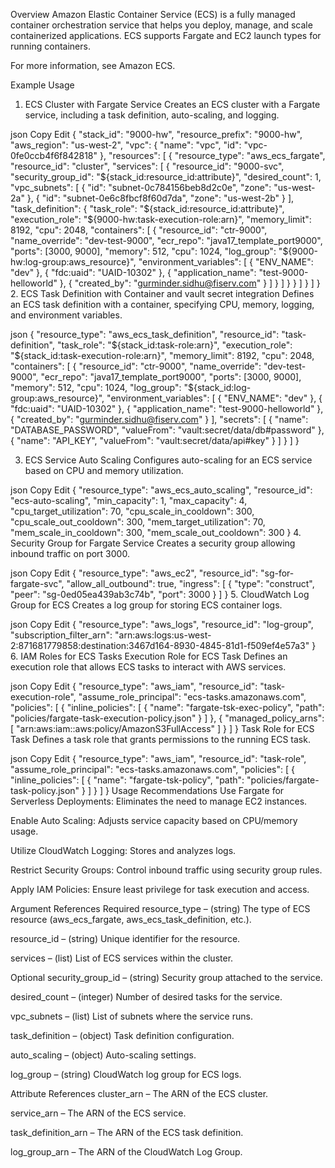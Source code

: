 Overview
Amazon Elastic Container Service (ECS) is a fully managed container orchestration service that helps you deploy, manage, and scale containerized applications. ECS supports Fargate and EC2 launch types for running containers.

For more information, see Amazon ECS.

Example Usage
1. ECS Cluster with Fargate Service
Creates an ECS cluster with a Fargate service, including a task definition, auto-scaling, and logging.

json
Copy
Edit
{
    "stack_id": "9000-hw",
    "resource_prefix": "9000-hw",
    "aws_region": "us-west-2",
    "vpc": {
        "name": "vpc",
        "id": "vpc-0fe0ccb4f6f842818"
    },
    "resources": [
        {
            "resource_type": "aws_ecs_fargate",
            "resource_id": "cluster",
            "services": [
                {
                    "resource_id": "9000-svc",
                    "security_group_id": "${stack_id:resource_id:attribute}",
                    "desired_count": 1,
                    "vpc_subnets": [
                        {
                            "id": "subnet-0c784156beb8d2c0e",
                            "zone": "us-west-2a"
                        },
                        {
                            "id": "subnet-0e6c8fbcf8f60d7da",
                            "zone": "us-west-2b"
                        }
                    ],
                    "task_definition": {
                        "task_role": "${stack_id:resource_id:attribute}",
                        "execution_role": "${9000-hw:task-execution-role:arn}",
                        "memory_limit": 8192,
                        "cpu": 2048,
                        "containers": [
                            {
                                "resource_id": "ctr-9000",
                                "name_override": "dev-test-9000",
                                "ecr_repo": "java17_template_port9000",
                                "ports": [3000, 9000],
                                "memory": 512,
                                "cpu": 1024,
                                "log_group": "${9000-hw:log-group:aws_resource}",
                                "environment_variables": [
                                    { "ENV_NAME": "dev" },
                                    { "fdc:uaid": "UAID-10302" },
                                    { "application_name": "test-9000-helloworld" },
                                    { "created_by": "gurminder.sidhu@fiserv.com" }
                                ]
                            }
                        ]
                    }
                }
            ]
        }
    ]
}
2. ECS Task Definition with Container and vault secret integration
Defines an ECS task definition with a container, specifying CPU, memory, logging, and environment variables.

json
{
    "resource_type": "aws_ecs_task_definition",
    "resource_id": "task-definition",
    "task_role": "${stack_id:task-role:arn}",
    "execution_role": "${stack_id:task-execution-role:arn}",
    "memory_limit": 8192,
    "cpu": 2048,
    "containers": [
        {
            "resource_id": "ctr-9000",
            "name_override": "dev-test-9000",
            "ecr_repo": "java17_template_port9000",
            "ports": [3000, 9000],
            "memory": 512,
            "cpu": 1024,
            "log_group": "${stack_id:log-group:aws_resource}",
            "environment_variables": [
                { "ENV_NAME": "dev" },
                { "fdc:uaid": "UAID-10302" },
                { "application_name": "test-9000-helloworld" },
                { "created_by": "gurminder.sidhu@fiserv.com" }
            ],
            "secrets": [
                {
                    "name": "DATABASE_PASSWORD",
                    "valueFrom": "vault:secret/data/db#password"
                },
                {
                    "name": "API_KEY",
                    "valueFrom": "vault:secret/data/api#key"
                }
            ]
        }
    ]
}

3. ECS Service Auto Scaling
Configures auto-scaling for an ECS service based on CPU and memory utilization.

json
Copy
Edit
{
    "resource_type": "aws_ecs_auto_scaling",
    "resource_id": "ecs-auto-scaling",
    "min_capacity": 1,
    "max_capacity": 4,
    "cpu_target_utilization": 70,
    "cpu_scale_in_cooldown": 300,
    "cpu_scale_out_cooldown": 300,
    "mem_target_utilization": 70,
    "mem_scale_in_cooldown": 300,
    "mem_scale_out_cooldown": 300
}
4. Security Group for Fargate Service
Creates a security group allowing inbound traffic on port 3000.

json
Copy
Edit
{
    "resource_type": "aws_ec2",
    "resource_id": "sg-for-fargate-svc",
    "allow_all_outbound": true,
    "ingress": [
        {
            "type": "construct",
            "peer": "sg-0ed05ea439ab3c74b",
            "port": 3000
        }
    ]
}
5. CloudWatch Log Group for ECS
Creates a log group for storing ECS container logs.

json
Copy
Edit
{
    "resource_type": "aws_logs",
    "resource_id": "log-group",
    "subscription_filter_arn": "arn:aws:logs:us-west-2:871681779858:destination:3467d164-8930-4845-81d1-f509ef4e57a3"
}
6. IAM Roles for ECS Tasks
Execution Role for ECS Task
Defines an execution role that allows ECS tasks to interact with AWS services.

json
Copy
Edit
{
    "resource_type": "aws_iam",
    "resource_id": "task-execution-role",
    "assume_role_principal": "ecs-tasks.amazonaws.com",
    "policies": [
        {
            "inline_policies": [
                {
                    "name": "fargate-tsk-exec-policy",
                    "path": "policies/fargate-task-execution-policy.json"
                }
            ]
        },
        {
            "managed_policy_arns": [
                "arn:aws:iam::aws:policy/AmazonS3FullAccess"
            ]
        }
    ]
}
Task Role for ECS Task
Defines a task role that grants permissions to the running ECS task.

json
Copy
Edit
{
    "resource_type": "aws_iam",
    "resource_id": "task-role",
    "assume_role_principal": "ecs-tasks.amazonaws.com",
    "policies": [
        {
            "inline_policies": [
                {
                    "name": "fargate-tsk-policy",
                    "path": "policies/fargate-task-policy.json"
                }
            ]
        }
    ]
}
Usage Recommendations
Use Fargate for Serverless Deployments: Eliminates the need to manage EC2 instances.

Enable Auto Scaling: Adjusts service capacity based on CPU/memory usage.

Utilize CloudWatch Logging: Stores and analyzes logs.

Restrict Security Groups: Control inbound traffic using security group rules.

Apply IAM Policies: Ensure least privilege for task execution and access.

Argument References
Required
resource_type – (string) The type of ECS resource (aws_ecs_fargate, aws_ecs_task_definition, etc.).

resource_id – (string) Unique identifier for the resource.

services – (list) List of ECS services within the cluster.

Optional
security_group_id – (string) Security group attached to the service.

desired_count – (integer) Number of desired tasks for the service.

vpc_subnets – (list) List of subnets where the service runs.

task_definition – (object) Task definition configuration.

auto_scaling – (object) Auto-scaling settings.

log_group – (string) CloudWatch log group for ECS logs.

Attribute References
cluster_arn – The ARN of the ECS cluster.

service_arn – The ARN of the ECS service.

task_definition_arn – The ARN of the ECS task definition.

log_group_arn – The ARN of the CloudWatch Log Group.

